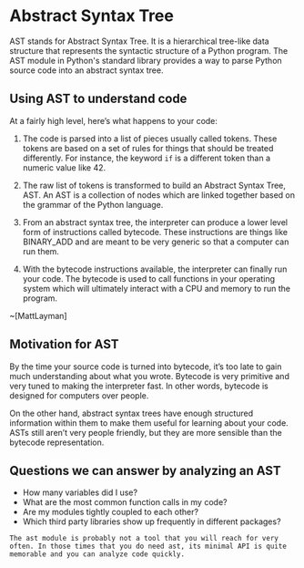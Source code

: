 # Abstract Syntax Tree

AST stands for Abstract Syntax Tree. It is a hierarchical tree-like data structure that represents the syntactic structure of a Python program. The AST module in Python's standard library provides a way to parse Python source code into an abstract syntax tree.

## Using AST to understand code

At a fairly high level, here’s what happens to your code:

1. The code is parsed into a list of pieces usually called tokens. These tokens are based on a set of rules for things that should be treated differently. For instance, the keyword `if` is a different token than a numeric value like 42.

2. The raw list of tokens is transformed to build an Abstract Syntax Tree, AST. An AST is a collection of nodes which are linked together based on the grammar of the Python language.

3. From an abstract syntax tree, the interpreter can produce a lower level form of instructions called bytecode. These instructions are things like BINARY_ADD and are meant to be very generic so that a computer can run them.

4. With the bytecode instructions available, the interpreter can finally run your code. The bytecode is used to call functions in your operating system which will ultimately interact with a CPU and memory to run the program.

~[MattLayman]

## Motivation for AST

By the time your source code is turned into bytecode, it’s too late to gain much understanding about what you wrote. Bytecode is very primitive and very tuned to making the interpreter fast. In other words, bytecode is designed for computers over people.

On the other hand, abstract syntax trees have enough structured information within them to make them useful for learning about your code. ASTs still aren’t very people friendly, but they are more sensible than the bytecode representation.

## Questions we can answer by analyzing an AST

- How many variables did I use?
- What are the most common function calls in my code?
- Are my modules tightly coupled to each other?
- Which third party libraries show up frequently in different packages?

`The ast module is probably not a tool that you will reach for very often. In those times that you do need ast, its minimal API is quite memorable and you can analyze code quickly.`